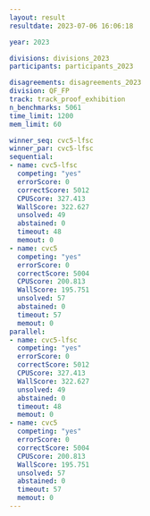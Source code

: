 ```yaml
---
layout: result
resultdate: 2023-07-06 16:06:18

year: 2023

divisions: divisions_2023
participants: participants_2023

disagreements: disagreements_2023
division: QF_FP
track: track_proof_exhibition
n_benchmarks: 5061
time_limit: 1200
mem_limit: 60

winner_seq: cvc5-lfsc
winner_par: cvc5-lfsc
sequential:
- name: cvc5-lfsc
  competing: "yes"
  errorScore: 0
  correctScore: 5012
  CPUScore: 327.413
  WallScore: 322.627
  unsolved: 49
  abstained: 0
  timeout: 48
  memout: 0
- name: cvc5
  competing: "yes"
  errorScore: 0
  correctScore: 5004
  CPUScore: 200.813
  WallScore: 195.751
  unsolved: 57
  abstained: 0
  timeout: 57
  memout: 0
parallel:
- name: cvc5-lfsc
  competing: "yes"
  errorScore: 0
  correctScore: 5012
  CPUScore: 327.413
  WallScore: 322.627
  unsolved: 49
  abstained: 0
  timeout: 48
  memout: 0
- name: cvc5
  competing: "yes"
  errorScore: 0
  correctScore: 5004
  CPUScore: 200.813
  WallScore: 195.751
  unsolved: 57
  abstained: 0
  timeout: 57
  memout: 0
---
```

